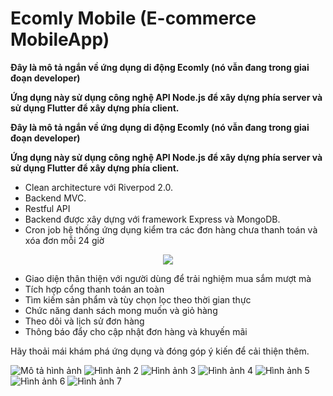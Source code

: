 # Ecomly Mobile (E-commerce MobileApp)

**Đây là mô tả ngắn về ứng dụng di động Ecomly (nó vẫn đang trong giai đoạn developer)**

**Ứng dụng này sử dụng công nghệ API Node.js để xây dựng phía server và sử dụng Flutter để xây dựng phía client.**

**Đây là mô tả ngắn về ứng dụng di động Ecomly (nó vẫn đang trong giai đoạn developer)**

**Ứng dụng này sử dụng công nghệ API Node.js để xây dựng phía server và sử dụng Flutter để xây dựng phía client.**

- Clean architecture với Riverpod 2.0.
- Backend MVC.
- Restful API
- Backend được xây dựng với framework Express và MongoDB.
- Cron job hệ thống ứng dụng kiểm tra các đơn hàng chưa thanh toán và xóa đơn mỗi 24 giờ

<div align="center">
<img src="https://skillicons.dev/icons?i=nodejs,mongodb,flutter,postman,dart,express" align="middle" /><br>
</div>

- Giao diện thân thiện với người dùng để trải nghiệm mua sắm mượt mà
- Tích hợp cổng thanh toán an toàn
- Tìm kiếm sản phẩm và tùy chọn lọc theo thời gian thực
- Chức năng danh sách mong muốn và giỏ hàng
- Theo dõi và lịch sử đơn hàng
- Thông báo đẩy cho cập nhật đơn hàng và khuyến mãi

Hãy thoải mái khám phá ứng dụng và đóng góp ý kiến để cải thiện thêm.

![Mô tả hình ảnh](/images/img1.png)
![Hình ảnh 2](/images/img2.png)
![Hình ảnh 3](/images/img3.png)
![Hình ảnh 4](/images/img4.png)
![Hình ảnh 5](/images/img5.png)
![Hình ảnh 6](/images/img6.png)
![Hình ảnh 7](/images/img7.png)
